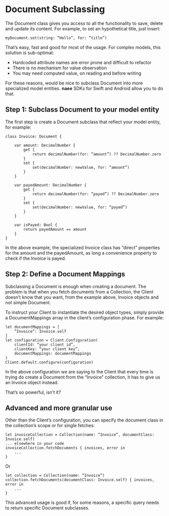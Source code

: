 # Document Subclassing
The Document class gives you access to all the functionality to save, delete and update its content. For example, to set an hypothetical title, just insert:

```
myDocument.set(string: “Hello”, for: “title”)
```

That’s easy, fast and good for most of the usage. For complex models, this solution is sub-optimal:

* Hardcoded attribute names are error prone and difficult to refactor
* There is no mechanism for value observation
* You may need computed value, on reading and before writing

For these reasons, would be nice to subclass Document into more specialized model entities. **naee** SDKs for Swift and Android allow you to do that.

## Step 1: Subclass Document to your model entity
The first step is create a Document subclass that reflect your model entity, for example:

```
class Invoice: Document {

	var amount: DecimalNumber {
		get {
			return decimalNumber(for: “amount”) ?? DecimalNumber.zero
		}
		set {
			set(decimalNumber: newValue, for: “amount”)
		}
	}
		
	var payedAmount: DecimalNumber {
		get {
			return decimalNumber(for: “payed”) ?? DecimalNumber.zero
		}
		set {
			set(decimalNumber: newValue, for: “payed”)
		}
	}
	
	var isPayed: Bool {
		return payedAmount == amount
	}
}
```

In the above example, the specialized Invoice class has “direct” properties for the amount and the payedAmount, as long a convenience property to check if the Invoice is payed.

## Step 2: Define a Document Mappings

Subclassing a Document is enough when creating a document. The problem is that when you fetch documents from a Collection, the Client doesn’t know that you want, from the example above, Invoice objects and not simple Document.

To instruct your Client to instantiate the desired object types, simply provide a DocumentMappings array in the client’s configuration phase. For example: 

```
let documentMappings = [
	“Invoice”: Invoice.self
]
let configuration = Client.Configuration(
	clientId: “your client id”,
	clientKey: “your client key”,
	documentMappings: documentMappings
)
Client.default.configure(configuration)
```

In the above configuration we are saying to the Client that every time is trying do create a Document from the “Invoice” collection, it has to give us an Invoice object instead.

That’s so powerful, isn’t it?

## Advanced and more granular use
Other than the Client’s configuration, you can specify the document class in the collection’s scope or for single fetches:

```
let invoiceCollection = Collection(name: “Invoice”, documentClass: Invoice.self)
... elsewhere in your code
invoiceCollection.fetchDocuments { invoices, error in
	...
}
```

Or

```
let collection = Collection(name: “Invoice”)
collection.fetchDocuments(documentClass: Invoice.self) { invoices, error in
	...
}
```

This advanced usage is good if, for some reasons, a specific query needs to return specific Document subclasses.